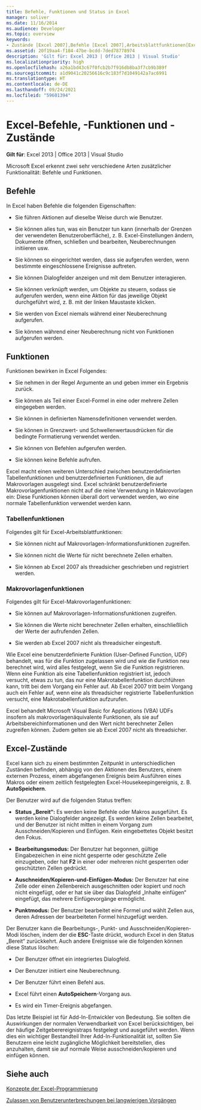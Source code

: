 ```yaml
---
title: Befehle, Funktionen und Status in Excel
manager: soliver
ms.date: 11/16/2014
ms.audience: Developer
ms.topic: overview
keywords:
- Zustände [Excel 2007],Befehle [Excel 2007],Arbeitsblattfunktionen[Excel 2007],Makrovorlagenfunktionen [Excel 2007],Excel-Zustände
ms.assetid: 20f19aa4-f184-47be-bcdd-7ded78778974
description: 'Gilt für: Excel 2013 | Office 2013 | Visual Studio'
ms.localizationpriority: high
ms.openlocfilehash: a26a1bd43c67f0fcb2b7f916db8ba3f7cb9b389f
ms.sourcegitcommit: a1d9041c20256616c9c183f7d1049142a7ac6991
ms.translationtype: HT
ms.contentlocale: de-DE
ms.lasthandoff: 09/24/2021
ms.locfileid: "59601394"
---
```

# <a name="excel-commands-functions-and-states"></a>Excel-Befehle, -Funktionen und -Zustände

 **Gilt für**: Excel 2013 | Office 2013 | Visual Studio 
  
Microsoft Excel erkennt zwei sehr verschiedene Arten zusätzlicher Funktionalität: Befehle und Funktionen.
  
## <a name="commands"></a>Befehle

In Excel haben Befehle die folgenden Eigenschaften:
  
- Sie führen Aktionen auf dieselbe Weise durch wie Benutzer.
    
- Sie können alles tun, was ein Benutzer tun kann (innerhalb der Grenzen der verwendeten Benutzeroberfläche), z. B. Excel-Einstellungen ändern, Dokumente öffnen, schließen und bearbeiten, Neuberechnungen initiieren usw.
    
- Sie können so eingerichtet werden, dass sie aufgerufen werden, wenn bestimmte eingeschlossene Ereignisse auftreten.
    
- Sie können Dialogfelder anzeigen und mit dem Benutzer interagieren.
    
- Sie können verknüpft werden, um Objekte zu steuern, sodass sie aufgerufen werden, wenn eine Aktion für das jeweilige Objekt durchgeführt wird, z. B. mit der linken Maustaste klicken.
    
- Sie werden von Excel niemals während einer Neuberechnung aufgerufen.
    
- Sie können während einer Neuberechnung nicht von Funktionen aufgerufen werden.
    
## <a name="functions"></a>Funktionen

Funktionen bewirken in Excel Folgendes:
  
- Sie nehmen in der Regel Argumente an und geben immer ein Ergebnis zurück.
    
- Sie können als Teil einer Excel-Formel in eine oder mehrere Zellen eingegeben werden.
    
- Sie können in definierten Namensdefinitionen verwendet werden.
    
- Sie können in Grenzwert- und Schwellenwertausdrücken für die bedingte Formatierung verwendet werden.
    
- Sie können von Befehlen aufgerufen werden.
    
- Sie können keine Befehle aufrufen.
    
Excel macht einen weiteren Unterschied zwischen benutzerdefinierten Tabellenfunktionen und benutzerdefinierten Funktionen, die auf Makrovorlagen ausgelegt sind. Excel schränkt benutzerdefinierte Makrovorlagenfunktionen nicht auf die reine Verwendung in Makrovorlagen ein: Diese Funktionen können überall dort verwendet werden, wo eine normale Tabellenfunktion verwendet werden kann.
  
### <a name="worksheet-functions"></a>Tabellenfunktionen

Folgendes gilt für Excel-Arbeitsblattfunktionen:
  
- Sie können nicht auf Makrovorlagen-Informationsfunktionen zugreifen.
    
- Sie können nicht die Werte für nicht berechnete Zellen erhalten.
    
- Sie können ab Excel 2007 als threadsicher geschrieben und registriert werden.
    
### <a name="macro-sheet-functions"></a>Makrovorlagenfunktionen

Folgendes gilt für Excel-Makrovorlagenfunktionen:
  
- Sie können auf Makrovorlagen-Informationsfunktionen zugreifen.
    
- Sie können die Werte nicht berechneter Zellen erhalten, einschließlich der Werte der aufrufenden Zellen.
    
- Sie werden ab Excel 2007 nicht als threadsicher eingestuft.
    
Wie Excel eine benutzerdefinierte Funktion (User-Defined Function, UDF) behandelt, was für die Funktion zugelassen wird und wie die Funktion neu berechnet wird, wird alles festgelegt, wenn Sie die Funktion registrieren. Wenn eine Funktion als eine Tabellenfunktion registriert ist, jedoch versucht, etwas zu tun, das nur eine Makrotabellenfunktion durchführen kann, tritt bei dem Vorgang ein Fehler auf. Ab Excel 2007 tritt beim Vorgang auch ein Fehler auf, wenn eine als threadsicher registrierte Tabellenfunktion versucht, eine Makrotabellenfunktion aufzurufen.
  
Excel behandelt Microsoft Visual Basic for Applications (VBA) UDFs insofern als makrovorlagenäquivalente Funktionen, als sie auf Arbeitsbereichinformationen und den Wert nicht berechneter Zellen zugreifen können. Zudem gelten sie ab Excel 2007 nicht als threadsicher.
  
## <a name="excel-states"></a>Excel-Zustände

Excel kann sich zu einem bestimmten Zeitpunkt in unterschiedlichen Zuständen befinden, abhängig von den Aktionen des Benutzers, einem externen Prozess, einem abgefangenen Ereignis beim Ausführen eines Makros oder einem zeitlich festgelegten Excel-Housekeepingereignis, z. B. **AutoSpeichern**.
  
Der Benutzer wird auf die folgenden Status treffen:
  
- **Status „Bereit“:** Es werden keine Befehle oder Makros ausgeführt. Es werden keine Dialogfelder angezeigt. Es werden keine Zellen bearbeitet, und der Benutzer ist nicht mitten in einem Vorgang zum Ausschneiden/Kopieren und Einfügen. Kein eingebettetes Objekt besitzt den Fokus. 
    
- **Bearbeitungsmodus:** Der Benutzer hat begonnen, gültige Eingabezeichen in eine nicht gesperrte oder geschützte Zelle einzugeben, oder hat **F2** in einer oder mehreren nicht gesperrten oder geschützten Zellen gedrückt. 
    
- **Auschneiden/Kopieren-und-Einfügen-Modus:** Der Benutzer hat eine Zelle oder einen Zellenbereich ausgeschnitten oder kopiert und noch nicht eingefügt, oder er hat sie über das Dialogfeld „Inhalte einfügen“ eingefügt, das mehrere Einfügevorgänge ermöglicht. 
    
- **Punktmodus:** Der Benutzer bearbeitet eine Formel und wählt Zellen aus, deren Adressen der bearbeiteten Formel hinzugefügt werden. 
    
Der Benutzer kann die Bearbeitungs-, Punkt- und Ausschneiden/Kopieren-Modi löschen, indem der die **ESC**-Taste drückt, wodurch Excel in den Status „Bereit“ zurückkehrt. Auch andere Ereignisse wie die folgenden können diese Status löschen: 
  
- Der Benutzer öffnet ein integriertes Dialogfeld.
    
- Der Benutzer initiiert eine Neuberechnung.
    
- Der Benutzer führt einen Befehl aus.
    
- Excel führt einen **AutoSpeichern**-Vorgang aus. 
    
- Es wird ein Timer-Ereignis abgefangen.
    
Das letzte Beispiel ist für Add-In-Entwickler von Bedeutung. Sie sollten die Auswirkungen der normalen Verwendbarkeit von Excel berücksichtigen, bei der häufige Zeitgeberereignistraps festgelegt und ausgeführt werden. Wenn dies ein wichtiger Bestandteil Ihrer Add-In-Funktionalität ist, sollten Sie Benutzern eine leicht zugängliche Möglichkeit bereitstellen, dies anzuhalten, damit sie auf normale Weise ausschneiden/kopieren und einfügen können.
  
## <a name="see-also"></a>Siehe auch



[Konzepte der Excel-Programmierung](excel-programming-concepts.md)
  
[Zulassen von Benutzerunterbrechungen bei langwierigen Vorgängen](permitting-user-breaks-in-lengthy-operations.md)


